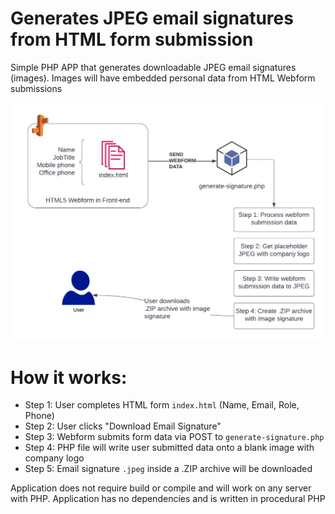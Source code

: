 # Generates JPEG email signatures from HTML form submission
Simple PHP APP that generates downloadable JPEG email signatures (images).
Images will have embedded personal data from HTML Webform submissions

![application-diagram](images/application-diagram.png?raw=true)

# How it works:

- Step 1: User completes HTML form `index.html` (Name, Email, Role, Phone)
- Step 2: User clicks "Download Email Signature"
- Step 3: Webform submits form data via POST to `generate-signature.php`
- Step 4: PHP file will write user submitted data onto a blank image with company logo
- Step 5: Email signature `.jpeg` inside a .ZIP archive will be downloaded

Application does not require build or compile and will work 
on any server with PHP. Application has no dependencies and 
is written in procedural PHP
